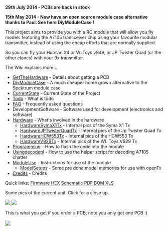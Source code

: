 **29th July 2014 - PCBs are back in stock**

**15th May 2014 - Now have an open source module case alternative thanks to Paul. See here DiyModuleCase !**

This project aims to provide you with a RC module that will allow you fly models featuring the A7105 transceiver chip using your favourite modular transmitter, instead of using the cheap efforts that are normally supplied.

So you can fly your Hubsan X4 or WLToys v949, or JP Twister Quad (or the other clones) with your 9x transmitter.

The Wiki explains more...

  * [GetTheHardware](GetTheHardware.md) - Details about getting a PCB
  * [DiyModuleCase](DiyModuleCase.md) - A much cheaper home grown alternative to the Spektrum module case
  * [CurrentState](CurrentState.md) - Current State of the Project
  * [Todo](Todo.md) - What is todo
  * [FAQ](FAQ.md) - Frequently asked questions
  * DevelopmentSoftware - Software used for development (electronics and software)
  * [Hardware](Hardware.md) - What's involved in the hardware
    * [HardwareSymaX1Tx](HardwareSymaX1Tx.md) - Internal pics of the Syma X1 Tx
    * [HardwareJPTwisterQuadTx](HardwareJPTwisterQuadTx.md) - Internal pics of the Jp Twister Quad Tx
    * [HardwareHCW553Tx](HardwareHCW553Tx.md) - Internal pics of the HCW553 Tx
    * [HardwareV929Tx](HardwareV929Tx.md) - Internal pics of the WL Toys V929 Tx
  * [Programming](Programming.md)  - How to flash the code into the module
  * [Usingdecodepl](Usingdecodepl.md) - How to use the helper script for decoding A7105 chatter
  * [ModuleUse](ModuleUse.md) - Instructions for use of the module
    * [ModelSetups](ModelSetups.md) - Some pre done model memories for use with openTx
  * [Credits](Credits.md) - Credits

Quick links:
<a href='http://rc-ppm-2-spi.googlecode.com/svn/trunk/code/default/ppm2spi.hex'>Firmware HEX</a>
<a href='http://rc-ppm-2-spi.googlecode.com/svn/trunk/pcb/ppm2spi_schematic.pdf'>Schematic PDF</a>
<a href='http://rc-ppm-2-spi.googlecode.com/svn/trunk/pcb/ppm2spi.xls'>BOM XLS</a>

Some pics of the current unit. Click for a close up.

<a href='http://rc-ppm-2-spi.googlecode.com/svn/wiki/images/overview/overview_01.jpg'>
<img src='http://rc-ppm-2-spi.googlecode.com/svn/wiki/images/overview/overview_01_sml.jpg' border='0'> <a>

<a href='http://rc-ppm-2-spi.googlecode.com/svn/wiki/images/overview/overview_02.jpg'>
<img src='http://rc-ppm-2-spi.googlecode.com/svn/wiki/images/overview/overview_02_sml.jpg' border='0'> <a>

This is what you get if you order a PCB, note you only get one PCB :)<br>
<br>
<a href='http://rc-ppm-2-spi.googlecode.com/svn/wiki/images/overview/overview_03.jpg'>
<img src='http://rc-ppm-2-spi.googlecode.com/svn/wiki/images/overview/overview_03_sml.jpg' border='0'> <a>
